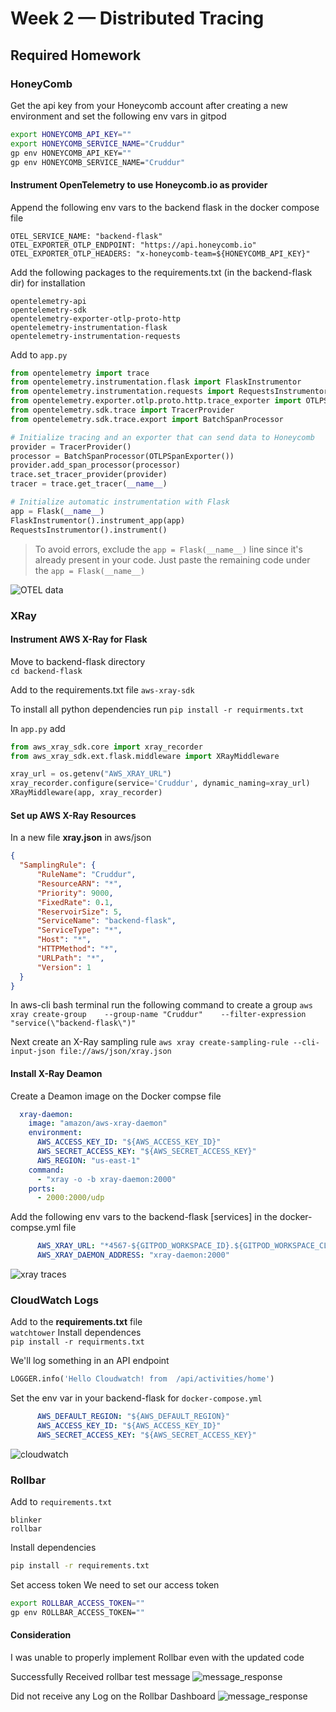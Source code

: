 # Week 2 — Distributed Tracing

## Required Homework
### HoneyComb
Get the api key from your Honeycomb account after creating a new environment and set the following env vars in gitpod  
```sh
export HONEYCOMB_API_KEY=""
export HONEYCOMB_SERVICE_NAME="Cruddur"
gp env HONEYCOMB_API_KEY=""
gp env HONEYCOMB_SERVICE_NAME="Cruddur"
```

#### Instrument OpenTelemetry to use Honeycomb.io as provider
Append the following env vars to the backend flask in the docker compose file  
```
OTEL_SERVICE_NAME: "backend-flask"
OTEL_EXPORTER_OTLP_ENDPOINT: "https://api.honeycomb.io"
OTEL_EXPORTER_OTLP_HEADERS: "x-honeycomb-team=${HONEYCOMB_API_KEY}"
```

Add the following packages to the requirements.txt (in the backend-flask dir) for installation
```
opentelemetry-api 
opentelemetry-sdk 
opentelemetry-exporter-otlp-proto-http 
opentelemetry-instrumentation-flask 
opentelemetry-instrumentation-requests
```

Add to ``app.py``  
```py
from opentelemetry import trace
from opentelemetry.instrumentation.flask import FlaskInstrumentor
from opentelemetry.instrumentation.requests import RequestsInstrumentor
from opentelemetry.exporter.otlp.proto.http.trace_exporter import OTLPSpanExporter
from opentelemetry.sdk.trace import TracerProvider
from opentelemetry.sdk.trace.export import BatchSpanProcessor
```
```py
# Initialize tracing and an exporter that can send data to Honeycomb
provider = TracerProvider()
processor = BatchSpanProcessor(OTLPSpanExporter())
provider.add_span_processor(processor)
trace.set_tracer_provider(provider)
tracer = trace.get_tracer(__name__)
```
```py
# Initialize automatic instrumentation with Flask
app = Flask(__name__)
FlaskInstrumentor().instrument_app(app)
RequestsInstrumentor().instrument()
```
> To avoid errors, exclude the ``app = Flask(__name__)`` line since it's already present in your code. Just paste the remaining code under the ``app = Flask(__name__)``

![OTEL data](../_docs/assets/cruddur_OTEL.png)

### XRay
#### Instrument AWS X-Ray for Flask
Move to backend-flask directory  
``cd backend-flask``  

Add to the requirements.txt file
``aws-xray-sdk``  

To install all python dependencies run
``pip install -r requirments.txt``

In ``app.py`` add
```py
from aws_xray_sdk.core import xray_recorder
from aws_xray_sdk.ext.flask.middleware import XRayMiddleware

xray_url = os.getenv("AWS_XRAY_URL")
xray_recorder.configure(service='Cruddur', dynamic_naming=xray_url)
XRayMiddleware(app, xray_recorder)
```

#### Set up AWS X-Ray Resources
In a new file **xray.json** in aws/json
```json
{
  "SamplingRule": {
      "RuleName": "Cruddur",
      "ResourceARN": "*",
      "Priority": 9000,
      "FixedRate": 0.1,
      "ReservoirSize": 5,
      "ServiceName": "backend-flask",
      "ServiceType": "*",
      "Host": "*",
      "HTTPMethod": "*",
      "URLPath": "*",
      "Version": 1
  }
}
```
In aws-cli bash terminal run the following command to create a group
```aws xray create-group    --group-name "Cruddur"    --filter-expression "service(\"backend-flask\")"```  

Next create an X-Ray sampling rule
```aws xray create-sampling-rule --cli-input-json file://aws/json/xray.json```

#### Install X-Ray Deamon
Create a Deamon image on the Docker compse file
```yml
  xray-daemon:
    image: "amazon/aws-xray-daemon"
    environment:
      AWS_ACCESS_KEY_ID: "${AWS_ACCESS_KEY_ID}"
      AWS_SECRET_ACCESS_KEY: "${AWS_SECRET_ACCESS_KEY}"
      AWS_REGION: "us-east-1"
    command:
      - "xray -o -b xray-daemon:2000"
    ports:
      - 2000:2000/udp
```

Add the following env vars to the backend-flask [services] in the docker-compse.yml file
```yml
      AWS_XRAY_URL: "*4567-${GITPOD_WORKSPACE_ID}.${GITPOD_WORKSPACE_CLUSTER_HOST}*"
      AWS_XRAY_DAEMON_ADDRESS: "xray-daemon:2000"
```
![xray traces](../_docs/assets/aws_xxray.png)

### CloudWatch Logs
Add to the **requirements.txt** file  
```watchtower```
Install dependences  
```pip install -r requirments.txt```

We'll log something in an API endpoint
```py
LOGGER.info('Hello Cloudwatch! from  /api/activities/home')
```

Set the env var in your backend-flask for `docker-compose.yml`

```yml
      AWS_DEFAULT_REGION: "${AWS_DEFAULT_REGION}"
      AWS_ACCESS_KEY_ID: "${AWS_ACCESS_KEY_ID}"
      AWS_SECRET_ACCESS_KEY: "${AWS_SECRET_ACCESS_KEY}"
```
![cloudwatch](../_docs/assets/cloudwatch_llogs.png)


### Rollbar

Add to `requirements.txt`

```
blinker
rollbar
```

Install dependencies

```sh
pip install -r requirements.txt
```

Set access token
We need to set our access token

```sh
export ROLLBAR_ACCESS_TOKEN=""
gp env ROLLBAR_ACCESS_TOKEN=""
```

#### Consideration
I was unable to properly implement Rollbar even with the updated code

Successfully Received rollbar test message
![message_response](../_docs/assets/Rollbar_test_message.png)

Did not receive any Log on the Rollbar Dashboard
![message_response](../_docs/assets/Rollbar_dashboard.png)
